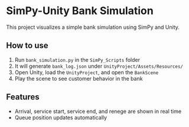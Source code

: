 # SimPy-Unity Bank Simulation

This project visualizes a simple bank simulation using SimPy and Unity.

## How to use

1. Run `bank_simulation.py` in the `SimPy_Scripts` folder
2. It will generate `bank_log.json` under `UnityProject/Assets/Resources/`
3. Open Unity, load the `UnityProject`, and open the `BankScene`
4. Play the scene to see customer behavior in the bank

## Features

- Arrival, service start, service end, and renege are shown in real time
- Queue position updates automatically